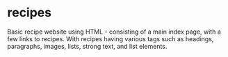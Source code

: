 # recipes

Basic recipe website using HTML - consisting of a main index page, with a few links to recipes. With recipes having various tags such as headings, paragraphs, images, lists, strong text, and list elements.

